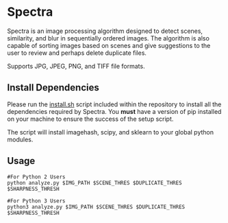 # Spectra
Spectra is an image processing algorithm designed to detect scenes, similarity, and blur in sequentially ordered images. The algorithm is also capable of sorting images based on scenes and give suggestions to the user to review and perhaps delete duplicate files.

Supports JPG, JPEG, PNG, and TIFF file formats.

## Install Dependencies

Please run the [install.sh](https://github.com/nalinahuja22/spectra/blob/master/install.sh) script included within the repository to install all the dependencies required by Spectra. You **must** have a version of pip installed on your machine to ensure the success of the setup script.

The script will install imagehash, scipy, and sklearn to your global python modules.

## Usage
```
#For Python 2 Users
python analyze.py $IMG_PATH $SCENE_THRES $DUPLICATE_THRES $SHARPNESS_THRESH

#For Python 3 Users
python3 analyze.py $IMG_PATH $SCENE_THRES $DUPLICATE_THRES $SHARPNESS_THRESH

```
